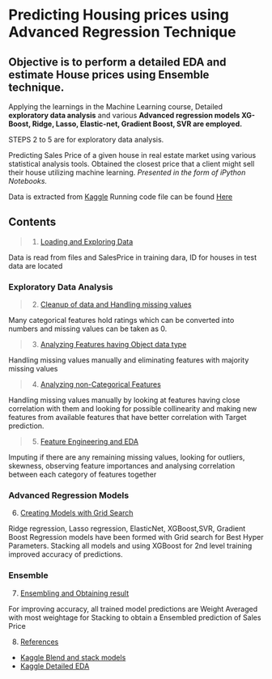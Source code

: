 # Predicting Housing prices using Advanced Regression Technique  
  ## Objective is to perform a detailed EDA and estimate House prices using Ensemble technique.
  
Applying the learnings in the Machine Learning course, Detailed **exploratory data analysis** and various **Advanced regression models XG-Boost, Ridge, Lasso, Elastic-net, Gradient Boost, SVR are employed.**

  STEPS 2 to 5 are for exploratory data analysis.
  
  
Predicting Sales Price of a given house in real estate market using various statistical analysis tools. Obtained the closest price that a client might sell their house utilizing machine learning.
*Presented in the form of iPython Notebooks.*

Data is extracted from [Kaggle](https://www.kaggle.com/c/home-data-for-ml-course/data)
Running code file can be found [Here](https://www.kaggle.com/naureenmohammad/house-price-all-regression-models-final)

## Contents

> 1. <a href='https://github.com/naureen20/Housing-Prices-Prediction-with-Advanced-Regression-models/blob/master/house%20price%20all%20regression%20models_.ipynb#1. Loading and Exploring Data'>Loading and Exploring Data</a>

  Data is read from files and SalesPrice in training dara, ID for houses in test data are located
 
 
 ### Exploratory Data Analysis
 
>2. <a href='https://github.com/naureen20/Housing-Prices-Prediction-with-Advanced-Regression-models/blob/master/house%20price%20all%20regression%20models_.ipynb#step2'>Cleanup of data and Handling missing values</a>

  Many categorical features hold ratings which can be converted into numbers and missing values can be taken as 0. 
  
>3. <a href='https://github.com/naureen20/Housing-Prices-Prediction-with-Advanced-Regression-models/blob/master/house%20price%20all%20regression%20models_.ipynb#step3'>Analyzing Features having Object data type</a>

  Handling missing values manually and eliminating features with majority missing values
  
>4. <a href='https://github.com/naureen20/Housing-Prices-Prediction-with-Advanced-Regression-models/blob/master/house%20price%20all%20regression%20models_.ipynb#step4'>Analyzing non-Categorical Features</a>

  Handling missing values manually by looking at features having close correlation with them and looking for possible collinearity and making new features from available features that have better correlation with Target prediction.
  
>5. <a href='https://github.com/naureen20/Housing-Prices-Prediction-with-Advanced-Regression-models/blob/master/house%20price%20all%20regression%20models_.ipynb#step5'>Feature Engineering and EDA</a>
  
  Imputing if there are any remaining missing values, looking for outliers, skewness, observing feature importances and analysing correlation between each category of features together 

### Advanced Regression Models

6. <a href='https://github.com/naureen20/Housing-Prices-Prediction-with-Advanced-Regression-models/blob/master/house%20price%20all%20regression%20models_.ipynb#step6'>Creating Models with Grid Search</a>

  Ridge regression, Lasso regression, ElasticNet, XGBoost,SVR, Gradient Boost Regression models have been formed with Grid search for Best Hyper Parameters. Stacking all models and using XGBoost for 2nd level training improved accuracy of predictions. 
  
  
### Ensemble   

7. <a href='https://github.com/naureen20/Housing-Prices-Prediction-with-Advanced-Regression-models/blob/master/house%20price%20all%20regression%20models_.ipynb#step7'>Ensembling and Obtaining result</a>

  For improving accuracy, all trained model predictions are Weight Averaged with most weightage for Stacking to obtain a Ensembled prediction of Sales Price

8. <a href='https://github.com/naureen20/Housing-Prices-Prediction-with-Advanced-Regression-models/blob/master/house%20price%20all%20regression%20models_.ipynb#step8'>References</a>

  * [Kaggle Blend and stack models](https://www.kaggle.com/itslek/blend-stack-lr-gb-0-10649-house-prices-v57)
  * [Kaggle Detailed EDA](https://www.kaggle.com/erikbruin/house-prices-lasso-xgboost-and-a-detailed-eda)

